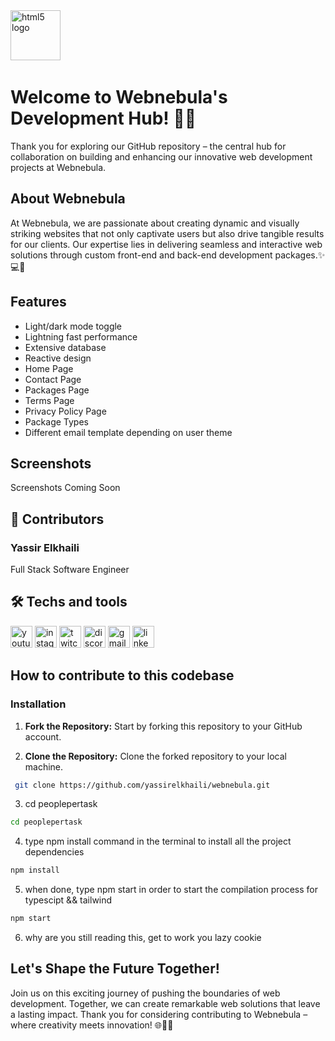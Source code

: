 <img src="https://i.imgur.com/K4MJwAe.png" height="80" alt="html5 logo"  />
  <img width="12" />

# Welcome to Webnebula's Development Hub! 🚀🌐

Thank you for exploring our GitHub repository – the central hub for collaboration on building and enhancing our innovative web development projects at Webnebula.

## About Webnebula

At Webnebula, we are passionate about creating dynamic and visually striking websites that not only captivate users but also drive tangible results for our clients. Our expertise lies in delivering seamless and interactive web solutions through custom front-end and back-end development packages.✨💻💼


## Features

- Light/dark mode toggle
- Lightning fast performance
- Extensive database
- Reactive design
- Home Page
- Contact Page
- Packages Page
- Terms Page
- Privacy Policy Page
- Package Types
- Different email template depending on user theme

## Screenshots

Screenshots Coming Soon

## 🚀 Contributors

### Yassir Elkhaili
Full Stack Software Engineer

## 🛠 Techs and tools
<div align="left">
  <img src="https://img.shields.io/static/v1?message=Youtube&logo=youtube&label=&color=FF0000&logoColor=white&labelColor=&style=for-the-badge" height="35" alt="youtube logo"  />
  <img src="https://img.shields.io/static/v1?message=Instagram&logo=instagram&label=&color=E4405F&logoColor=white&labelColor=&style=for-the-badge" height="35" alt="instagram logo"  />
  <img src="https://img.shields.io/static/v1?message=Twitch&logo=twitch&label=&color=9146FF&logoColor=white&labelColor=&style=for-the-badge" height="35" alt="twitch logo"  />
  <img src="https://img.shields.io/static/v1?message=Discord&logo=discord&label=&color=7289DA&logoColor=white&labelColor=&style=for-the-badge" height="35" alt="discord logo"  />
  <img src="https://img.shields.io/static/v1?message=Gmail&logo=gmail&label=&color=D14836&logoColor=white&labelColor=&style=for-the-badge" height="35" alt="gmail logo"  />
  <img src="https://img.shields.io/static/v1?message=LinkedIn&logo=linkedin&label=&color=0077B5&logoColor=white&labelColor=&style=for-the-badge" height="35" alt="linkedin logo"  />
</div>

###

## How to contribute to this codebase

### Installation

1. **Fork the Repository:** Start by forking this repository to your GitHub account.

2. **Clone the Repository:** Clone the forked repository to your local machine.

  ```bash
   git clone https://github.com/yassirelkhaili/webnebula.git
  ```
3. cd peoplepertask

```bash
cd peoplepertask
```

4. type npm install command in the terminal to install all the project dependencies

```bash
npm install
```
5. when done, type npm start in order to start the compilation process for typescipt && tailwind

```bash
npm start
```

6. why are you still reading this, get to work you lazy cookie

## Let's Shape the Future Together!

Join us on this exciting journey of pushing the boundaries of web development. Together, we can create remarkable web solutions that leave a lasting impact. Thank you for considering contributing to Webnebula – where creativity meets innovation! 🌐💼🚀
